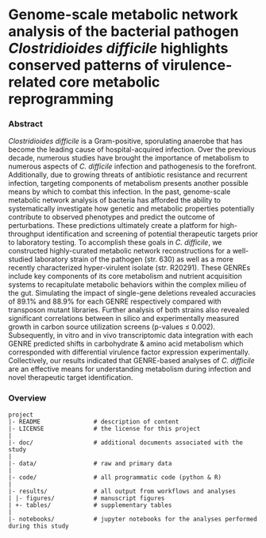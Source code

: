 # Genome-scale metabolic network analysis of the bacterial pathogen *Clostridioides difficile* highlights conserved patterns of virulence-related core metabolic reprogramming

### Abstract

*Clostridioides difficile* is a Gram-positive, sporulating anaerobe that has become the leading cause of hospital-acquired infection. Over the previous decade, numerous studies have brought the importance of metabolism to numerous aspects of *C. difficile* infection and pathogenesis to the forefront. Additionally, due to growing threats of antibiotic resistance and recurrent infection, targeting components of metabolism presents another possible means by which to combat this infection. In the past, genome-scale metabolic network analysis of bacteria has afforded the ability to systematically investigate how genetic and metabolic properties potentially contribute to observed phenotypes and predict the outcome of perturbations. These predictions ultimately create a platform for high-throughput identification and screening of potential therapeutic targets prior to laboratory testing. To accomplish these goals in *C. difficile*, we constructed highly-curated metabolic network reconstructions for a well-studied laboratory strain of the pathogen (str. 630) as well as a more recently characterized hyper-virulent isolate (str. R20291). These GENREs include key components of its core metabolism and nutrient acquisition systems to recapitulate metabolic behaviors within the complex milieu of the gut. Simulating the impact of single-gene deletions revealed accuracies of 89.1% and 88.9% for each GENRE respectively compared with transposon mutant libraries. Further analysis of both strains also revealed significant correlations between in silico and experimentally measured growth in carbon source utilization screens (p-values ≤ 0.002). Subsequently, in vitro and in vivo transcriptomic data integration with each GENRE predicted shifts in carbohydrate & amino acid metabolism which corresponded with differential virulence factor expression experimentally. Collectively, our results indicated that GENRE-based analyses of *C. difficile* are an effective means for understanding metabolism during infection and novel therapeutic target identification.


### Overview

	project
	|- README          		# description of content
	|- LICENSE         		# the license for this project
	|
	|- doc/					# additional documents associated with the study
	|
	|- data/          		# raw and primary data
	|
	|- code/				# all programmatic code (python & R)
	|
	|- results/				# all output from workflows and analyses
	| |- figures/			# manuscript figures
	| +- tables/			# supplementary tables
	|
	|- notebooks/			# jupyter notebooks for the analyses performed during this study


